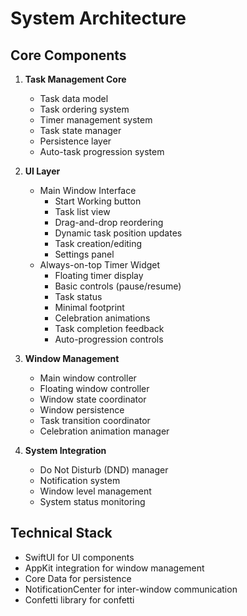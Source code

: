 # System Architecture

## Core Components

1. **Task Management Core**
   - Task data model
   - Task ordering system
   - Timer management system
   - Task state manager
   - Persistence layer
   - Auto-task progression system

2. **UI Layer**
   - Main Window Interface
     - Start Working button
     - Task list view
     - Drag-and-drop reordering
     - Dynamic task position updates
     - Task creation/editing
     - Settings panel
   - Always-on-top Timer Widget
     - Floating timer display
     - Basic controls (pause/resume)
     - Task status
     - Minimal footprint
     - Celebration animations
     - Task completion feedback
     - Auto-progression controls

3. **Window Management**
   - Main window controller
   - Floating window controller
   - Window state coordinator
   - Window persistence
   - Task transition coordinator
   - Celebration animation manager

4. **System Integration**
   - Do Not Disturb (DND) manager
   - Notification system
   - Window level management
   - System status monitoring

## Technical Stack
- SwiftUI for UI components
- AppKit integration for window management
- Core Data for persistence
- NotificationCenter for inter-window communication
- Confetti library for confetti